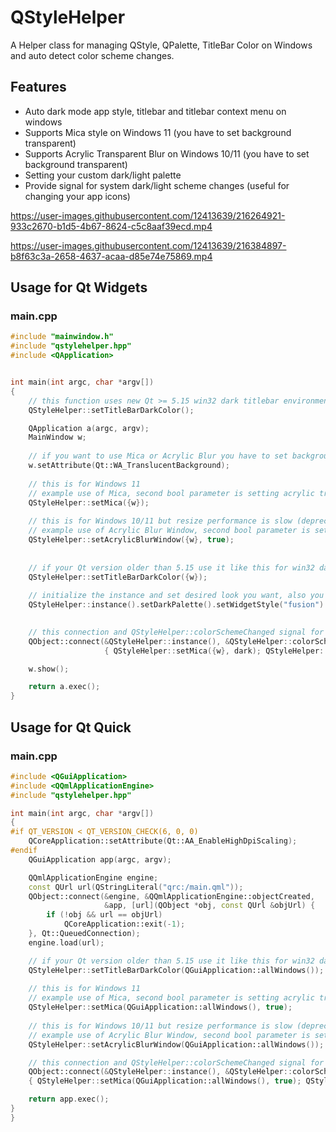# QStyleHelper
A Helper class for managing QStyle, QPalette, TitleBar Color on Windows and auto detect color scheme changes.

## Features
* Auto dark mode app style, titlebar and titlebar context menu on windows 
* Supports Mica style on Windows 11 (you have to set background transparent)
* Supports Acrylic Transparent Blur on Windows 10/11 (you have to set background transparent)
* Setting your custom dark/light palette
* Provide signal for system dark/light scheme changes (useful for changing your app icons)



https://user-images.githubusercontent.com/12413639/216264921-933c2670-b1d5-4b67-8624-c5c8aaf39ecd.mp4

https://user-images.githubusercontent.com/12413639/216384897-b8f63c3a-2658-4637-acaa-d85e74e75869.mp4




## Usage for Qt Widgets
### main.cpp
```C++
#include "mainwindow.h"
#include "qstylehelper.hpp"
#include <QApplication>


int main(int argc, char *argv[])
{
    // this function uses new Qt >= 5.15 win32 dark titlebar environment 
    QStyleHelper::setTitleBarDarkColor();

    QApplication a(argc, argv);
    MainWindow w;
    
    // if you want to use Mica or Acrylic Blur you have to set background transparent
    w.setAttribute(Qt::WA_TranslucentBackground);
    
    // this is for Windows 11
    // example use of Mica, second bool parameter is setting acrylic transparent for mica
    QStyleHelper::setMica({w});
    
    // this is for Windows 10/11 but resize performance is slow (deprecated)
    // example use of Acrylic Blur Window, second bool parameter is setting acrylic transparent for it
    QStyleHelper::setAcrylicBlurWindow({w}, true);
    
    
    // if your Qt version older than 5.15 use it like this for win32 dark titlebar environment and also you have to call once for any subwindows 
    QStyleHelper::setTitleBarDarkColor({w});
    
    // initialize the instance and set desired look you want, also you can set any custom QPalette for dark and light scheme separately 
    QStyleHelper::instance().setDarkPalette().setWidgetStyle("fusion").setAutoChangePalette(true);
    

    // this connection and QStyleHelper::colorSchemeChanged signal for monitor windows dark/light mode changes
    QObject::connect(&QStyleHelper::instance(), &QStyleHelper::colorSchemeChanged, [&w](bool dark) 
                     { QStyleHelper::setMica({w}, dark); QStyleHelper::setTitleBarDarkColor({w}, dark); });

    w.show();

    return a.exec();
}
```

## Usage for Qt Quick
### main.cpp
```C++
#include <QGuiApplication>
#include <QQmlApplicationEngine>
#include "qstylehelper.hpp"

int main(int argc, char *argv[])
{
#if QT_VERSION < QT_VERSION_CHECK(6, 0, 0)
    QCoreApplication::setAttribute(Qt::AA_EnableHighDpiScaling);
#endif
    QGuiApplication app(argc, argv);

    QQmlApplicationEngine engine;
    const QUrl url(QStringLiteral("qrc:/main.qml"));
    QObject::connect(&engine, &QQmlApplicationEngine::objectCreated,
                     &app, [url](QObject *obj, const QUrl &objUrl) {
        if (!obj && url == objUrl)
            QCoreApplication::exit(-1);
    }, Qt::QueuedConnection);
    engine.load(url);

    // if your Qt version older than 5.15 use it like this for win32 dark titlebar environment
    QStyleHelper::setTitleBarDarkColor(QGuiApplication::allWindows());
    
    // this is for Windows 11
    // example use of Mica, second bool parameter is setting acrylic transparent for mica
    QStyleHelper::setMica(QGuiApplication::allWindows(), true);
    
    // this is for Windows 10/11 but resize performance is slow (deprecated)
    // example use of Acrylic Blur Window, second bool parameter is setting acrylic transparent for it
    QStyleHelper::setAcrylicBlurWindow(QGuiApplication::allWindows());

    // this connection and QStyleHelper::colorSchemeChanged signal for monitor windows dark/light mode changes
    QObject::connect(&QStyleHelper::instance(), &QStyleHelper::colorSchemeChanged, [](bool b)
    { QStyleHelper::setMica(QGuiApplication::allWindows(), true); QStyleHelper::setTitleBarDarkColor(QGuiApplication::allWindows(), b); });

    return app.exec();
}
}
```
